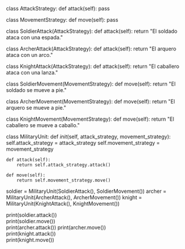 class AttackStrategy:
    def attack(self):
        pass


class MovementStrategy:
    def move(self):
        pass


class SoldierAttack(AttackStrategy):
    def attack(self):
        return "El soldado ataca con una espada."

class ArcherAttack(AttackStrategy):
    def attack(self):
        return "El arquero ataca con un arco."

class KnightAttack(AttackStrategy):
    def attack(self):
        return "El caballero ataca con una lanza."


class SoldierMovement(MovementStrategy):
    def move(self):
        return "El soldado se mueve a pie."

class ArcherMovement(MovementStrategy):
    def move(self):
        return "El arquero se mueve a pie."

class KnightMovement(MovementStrategy):
    def move(self):
        return "El caballero se mueve a caballo."


class MilitaryUnit:
    def _init_(self, attack_strategy, movement_strategy):
        self.attack_strategy = attack_strategy
        self.movement_strategy = movement_strategy

    def attack(self):
        return self.attack_strategy.attack()

    def move(self):
        return self.movement_strategy.move()


soldier = MilitaryUnit(SoldierAttack(), SoldierMovement())
archer = MilitaryUnit(ArcherAttack(), ArcherMovement())
knight = MilitaryUnit(KnightAttack(), KnightMovement())


print(soldier.attack())  
print(soldier.move())    
print(archer.attack()) 
print(archer.move())     
print(knight.attack())   
print(knight.move())
